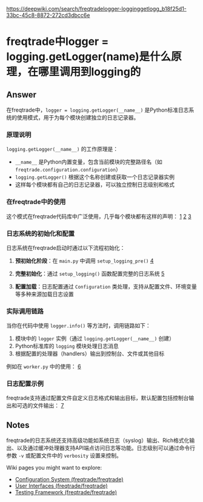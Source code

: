 https://deepwiki.com/search/freqtradelogger-logginggetlogg_b18f25d1-33bc-45c8-8872-272cd3dbcc6e

# freqtrade中logger = logging.getLogger(__name__)是什么原理，在哪里调用到logging的

## Answer

在freqtrade中，`logger = logging.getLogger(__name__)` 是Python标准日志系统的使用模式，用于为每个模块创建独立的日志记录器。

### 原理说明

`logging.getLogger(__name__)` 的工作原理是：
- `__name__` 是Python内置变量，包含当前模块的完整路径名（如 `freqtrade.configuration.configuration`）
- `logging.getLogger()` 根据这个名称创建或获取一个日志记录器实例
- 这样每个模块都有自己的日志记录器，可以独立控制日志级别和格式

### 在freqtrade中的使用

这个模式在freqtrade代码库中广泛使用，几乎每个模块都有这样的声明： [1](#0-0) [2](#0-1) [3](#0-2) 

### 日志系统的初始化和配置

日志系统在freqtrade启动时通过以下流程初始化：

1. **预初始化阶段**：在 `main.py` 中调用 `setup_logging_pre()` [4](#0-3) 

2. **完整初始化**：通过 `setup_logging()` 函数配置完整的日志系统 [5](#0-4) 

3. **配置加载**：日志配置通过 `Configuration` 类处理，支持从配置文件、环境变量等多种来源加载日志设置

### 实际调用链路

当你在代码中使用 `logger.info()` 等方法时，调用链路如下：

1. 模块中的 `logger` 实例（通过 `logging.getLogger(__name__)` 创建）
2. Python标准库的 `logging` 模块处理日志消息
3. 根据配置的处理器（handlers）输出到控制台、文件或其他目标

例如在 `worker.py` 中的使用： [6](#0-5) 

### 日志配置示例

freqtrade支持通过配置文件自定义日志格式和输出目标，默认配置包括控制台输出和可选的文件输出： [7](#0-6) 

## Notes

freqtrade的日志系统还支持高级功能如系统日志（syslog）输出、Rich格式化输出、以及通过缓冲处理器支持API端点访问日志等功能。日志级别可以通过命令行参数 `-v` 或配置文件中的 `verbosity` 设置来控制。

Wiki pages you might want to explore:
- [Configuration System (freqtrade/freqtrade)](/wiki/freqtrade/freqtrade#1.2)
- [User Interfaces (freqtrade/freqtrade)](/wiki/freqtrade/freqtrade#4)
- [Testing Framework (freqtrade/freqtrade)](/wiki/freqtrade/freqtrade#6.2)
